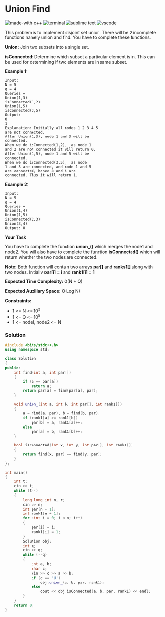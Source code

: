 # Union Find
![made-with-c++](https://img.shields.io/badge/Made%20with-C++-007396.svg)
![terminal](https://img.shields.io/badge/Windows%20Terminal-4D4D4D?logo=windows%20terminal&logoColor=white)
![sublime text](https://img.shields.io/badge/sublime_text-%23575757.svg?logo=sublime-text&logoColor=important)
![vscode](https://img.shields.io/badge/Visual_Studio_Code-0078D4?logo=visual%20studio%20code&logoColor=white)

This problem is to implement disjoint set union. There will be 2 incomplete functions namely union and find. You have to complete these functions.

**Union:** Join two subsets into a single set.

**isConnected:** Determine which subset a particular element is in. This can be used for determining if two elements are in same subset.

__Example 1:__
```
Input:
N = 5
q = 4
Queries =
Union(1,3)
isConnected(1,2)
Union(1,5)
isConnected(3,5)
Output:
0
1
Explanation: Initially all nodes 1 2 3 4 5
are not connected.
After Union(1,3), node 1 and 3 will be
connected.
When we do isConnected(1,2),  as node 1
and 2 are not connected it will return 0.
After Union(1,5), node 1 and 5 will be
connected.
When we do isConnected(3,5),  as node
1 and 3 are connected, and node 1 and 5
are connected, hence 3 and 5 are
connected. Thus it will return 1.
```
__Example 2:__
```
Input:
N = 5
q = 4
Queries =
Union(1,4)
Union(1,5)
isConnected(2,3)
Union(3,4)
Output: 0
```
__Your Task__

You have to complete the function **union_()** which merges the node1 and node2. You will also have to complete the function **isConnected()** which will return whether the two nodes are connected.

**Note:** Both function will contain two arrays **par[]** and **ranks1[]** along with two nodes. Initially **par[i] = i** and **rank1[i] = 1**

__Expected Time Complexity:__ O(N + Q)

__Expected Auxiliary Space:__ O(Log N)

__Constraints:__
- 1 <= N <= 10<sup>5</sup>
- 1 <= Q <= 10<sup>5</sup>
- 1 <= node1, node2 <= N

### Solution
```cpp
#include <bits/stdc++.h>
using namespace std;

class Solution
{
public:
    int find(int a, int par[])
    {
        if (a == par[a])
            return a;
        return par[a] = find(par[a], par);
    }

    void union_(int a, int b, int par[], int rank1[])
    {
        a = find(a, par), b = find(b, par);
        if (rank1[a] >= rank1[b])
            par[b] = a, rank1[a]++;
        else
            par[a] = b, rank1[b]++;
    }

    bool isConnected(int x, int y, int par[], int rank1[])
    {
        return find(x, par) == find(y, par);
    }
};

int main()
{
    int t;
    cin >> t;
    while (t--)
    {
        long long int n, r;
        cin >> n;
        int par[n + 1];
        int rank1[n + 1];
        for (int i = 0; i < n; i++)
        {
            par[i] = i;
            rank1[i] = 1;
        }
        Solution obj;
        int q;
        cin >> q;
        while (--q)
        {
            int a, b;
            char c;
            cin >> c >> a >> b;
            if (c == 'U')
                obj.union_(a, b, par, rank1);
            else
                cout << obj.isConnected(a, b, par, rank1) << endl;
        }
    }
    return 0;
}
```

